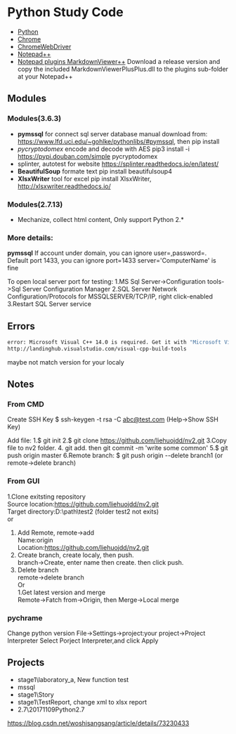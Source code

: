 Python Study Code
==================================================
- [Python](https://www.python.org/)
- [Chrome](https://chrome.en.softonic.com)
- [ChromeWebDriver](https://sites.google.com/a/chromium.org/chromedriver/downloads)
- [Notepad++](https://notepad-plus-plus.org/)
- [Notepad plugins MarkdownViewer++](https://github.com/nea/MarkdownViewerPlusPlus/releases)
Download a release version and copy the included MarkdownViewerPlusPlus.dll to the plugins sub-folder at your Notepad++ 

Modules
--------------------------------------

### Modules(3.6.3)
- **pymssql** for connect sql server database
manual download from: https://www.lfd.uci.edu/~gohlke/pythonlibs/#pymssql, then pip install
- _pycryptodomex_ encode and decode with AES
pip3 install -i https://pypi.douban.com/simple pycryptodomex
- splinter, autotest for website
https://splinter.readthedocs.io/en/latest/
- **BeautifulSoup** formate text
pip install beautifulsoup4
- **XlsxWriter** tool for excel
pip install XlsxWriter, http://xlsxwriter.readthedocs.io/

### Modules(2.7.13)
- Mechanize, collect html content, Only support Python 2.*



### More details:
**pymssql**
If account under domain, you can ignore user=,password=.
Default port 1433, you can ignore port=1433
server='ComputerName' is fine

To open local server port for testing:
1.MS Sql Server->Configuration tools->Sql Server Configuration Manager
2.SQL Server Network Configuration/Protocols for MSSQLSERVER/TCP/IP, right click-enabled
3.Restart SQL Server service


Errors
--------------------------------------
```bash
error: Microsoft Visual C++ 14.0 is required. Get it with "Microsoft Visual C++ Build Tools": 
http://landinghub.visualstudio.com/visual-cpp-build-tools
```
maybe not match version for your localy

Notes
--------------------------------------

### From CMD
Create SSH Key
$ ssh-keygen -t rsa -C abc@test.com
(Help->Show SSH Key)

Add file:
1.$ git init
2.$ git clone https://github.com/liehuojdd/nv2.git
3.Copy file to nv2 folder.
4. git add.  then git commit -m 'write some common'
5.$ git push origin master
6.Remote branch:
$ git push origin --delete branch1
(or remote->delete branch)

### From GUI
1.Clone exitsting repository<br/>
Source location:https://github.com/liehuojdd/nv2.git<br/>
Target directory:D:\path\test2  (folder test2 not exits)<br/>
or<br/>
1. Add Remote, remote->add<br/>
  Name:origin<br/>
  Location:https://github.com/liehuojdd/nv2.git<br/>
2. Create branch, create localy, then push.<br/>
  branch->Create, enter name then create. then click push.<br/>
3. Delete branch<br/>
  remote->delete branch<br/>
Or<br/>
1.Get latest version and merge<br/>
Remote->Fatch from->Origin, then Merge->Local merge<br/>

### pychrame
Change python version
File->Settings->project:your project->Project Interpreter
Select Porject Interpreter,and click Apply

Projects
--------------------------------------
* stage1\laboratory_a,
New function test
* mssql
* stage1\Story
* stage1\TestReport,
change xml to xlsx report
* 2.7\20171109Python2.7

https://blog.csdn.net/woshisangsang/article/details/73230433

